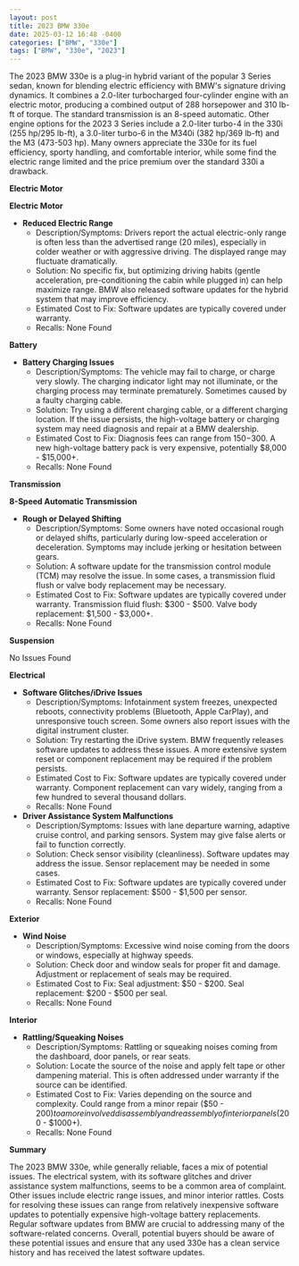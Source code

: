 ```yaml
---
layout: post
title: 2023 BMW 330e
date: 2025-03-12 16:48 -0400
categories: ["BMW", "330e"]
tags: ["BMW", "330e", "2023"]
---
```

The 2023 BMW 330e is a plug-in hybrid variant of the popular 3 Series sedan, known for blending electric efficiency with BMW's signature driving dynamics. It combines a 2.0-liter turbocharged four-cylinder engine with an electric motor, producing a combined output of 288 horsepower and 310 lb-ft of torque. The standard transmission is an 8-speed automatic. Other engine options for the 2023 3 Series include a 2.0-liter turbo-4 in the 330i (255 hp/295 lb-ft), a 3.0-liter turbo-6 in the M340i (382 hp/369 lb-ft) and the M3 (473-503 hp). Many owners appreciate the 330e for its fuel efficiency, sporty handling, and comfortable interior, while some find the electric range limited and the price premium over the standard 330i a drawback.

**Electric Motor**

**Electric Motor**
* **Reduced Electric Range**
    * Description/Symptoms: Drivers report the actual electric-only range is often less than the advertised range (20 miles), especially in colder weather or with aggressive driving. The displayed range may fluctuate dramatically.
    * Solution: No specific fix, but optimizing driving habits (gentle acceleration, pre-conditioning the cabin while plugged in) can help maximize range. BMW also released software updates for the hybrid system that may improve efficiency.
    * Estimated Cost to Fix: Software updates are typically covered under warranty.
    * Recalls: None Found

**Battery**
* **Battery Charging Issues**
    * Description/Symptoms: The vehicle may fail to charge, or charge very slowly. The charging indicator light may not illuminate, or the charging process may terminate prematurely. Sometimes caused by a faulty charging cable.
    * Solution: Try using a different charging cable, or a different charging location. If the issue persists, the high-voltage battery or charging system may need diagnosis and repair at a BMW dealership.
    * Estimated Cost to Fix: Diagnosis fees can range from $150-$300. A new high-voltage battery pack is very expensive, potentially $8,000 - $15,000+.
    * Recalls: None Found

**Transmission**

**8-Speed Automatic Transmission**

* **Rough or Delayed Shifting**
    * Description/Symptoms: Some owners have noted occasional rough or delayed shifts, particularly during low-speed acceleration or deceleration. Symptoms may include jerking or hesitation between gears.
    * Solution: A software update for the transmission control module (TCM) may resolve the issue. In some cases, a transmission fluid flush or valve body replacement may be necessary.
    * Estimated Cost to Fix: Software updates are typically covered under warranty. Transmission fluid flush: $300 - $500. Valve body replacement: $1,500 - $3,000+.
    * Recalls: None Found

**Suspension**

No Issues Found

**Electrical**

* **Software Glitches/iDrive Issues**
    * Description/Symptoms: Infotainment system freezes, unexpected reboots, connectivity problems (Bluetooth, Apple CarPlay), and unresponsive touch screen. Some owners also report issues with the digital instrument cluster.
    * Solution: Try restarting the iDrive system. BMW frequently releases software updates to address these issues. A more extensive system reset or component replacement may be required if the problem persists.
    * Estimated Cost to Fix: Software updates are typically covered under warranty. Component replacement can vary widely, ranging from a few hundred to several thousand dollars.
    * Recalls: None Found
* **Driver Assistance System Malfunctions**
    * Description/Symptoms: Issues with lane departure warning, adaptive cruise control, and parking sensors. System may give false alerts or fail to function correctly.
    * Solution: Check sensor visibility (cleanliness). Software updates may address the issue. Sensor replacement may be needed in some cases.
    * Estimated Cost to Fix: Software updates are typically covered under warranty. Sensor replacement: $500 - $1,500 per sensor.
    * Recalls: None Found

**Exterior**

* **Wind Noise**
    * Description/Symptoms: Excessive wind noise coming from the doors or windows, especially at highway speeds.
    * Solution: Check door and window seals for proper fit and damage. Adjustment or replacement of seals may be required.
    * Estimated Cost to Fix: Seal adjustment: $50 - $200. Seal replacement: $200 - $500 per seal.
    * Recalls: None Found

**Interior**

* **Rattling/Squeaking Noises**
    * Description/Symptoms: Rattling or squeaking noises coming from the dashboard, door panels, or rear seats.
    * Solution: Locate the source of the noise and apply felt tape or other dampening material. This is often addressed under warranty if the source can be identified.
    * Estimated Cost to Fix: Varies depending on the source and complexity. Could range from a minor repair ($50 - $200) to a more involved disassembly and reassembly of interior panels ($200 - $1000+).
    * Recalls: None Found

**Summary**

The 2023 BMW 330e, while generally reliable, faces a mix of potential issues. The electrical system, with its software glitches and driver assistance system malfunctions, seems to be a common area of complaint. Other issues include electric range issues, and minor interior rattles. Costs for resolving these issues can range from relatively inexpensive software updates to potentially expensive high-voltage battery replacements. Regular software updates from BMW are crucial to addressing many of the software-related concerns. Overall, potential buyers should be aware of these potential issues and ensure that any used 330e has a clean service history and has received the latest software updates.

